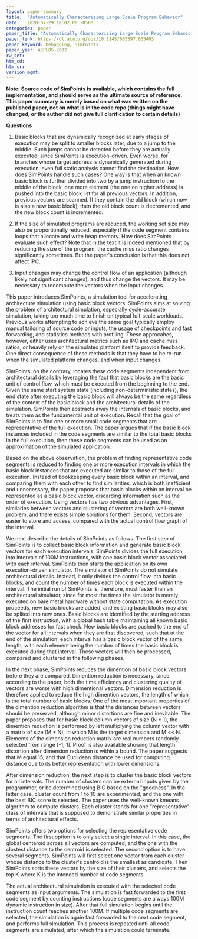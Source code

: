 ```yaml
---
layout: paper-summary
title:  "Automatically Characterizing Large Scale Program Behavior"
date:   2020-07-29 18:02:00 -0500
categories: paper
paper_title: "Automatically Characterizing Large Scale Program Behavior"
paper_link: https://dl.acm.org/doi/10.1145/605397.605403
paper_keyword: Debugging; SimPoints
paper_year: ASPLOS 2002
rw_set:
htm_cd:
htm_cr:
version_mgmt:
---
```


**Note: Source code of SimPoints is available, which contains the full implementation, and should serve as the ultimate
source of reference. This paper summary is merely based on what was written on the published paper, not on what is in
the code repo (things might have changed, or the author did not give full clarification to certain details)**

**Questions**

1. Basic blocks that are dynamically recognized at early stages of execution may be split to smaller blocks later, due 
   to a jump to the middle. Such jumps cannot be detected before they are actually executed, since SimPoints is 
   execution-driven. Even worse, for branches whose target address is dynamically generated during execution, even
   full static analysis cannot find the destination.
   How does SimPoints handle such cases?
   One way is that when an known basic block is further divided into two by a jump instruction to the middle of the 
   block, one more element (the one on higher address) is pushed into the basic block list for all previous vectors.
   In addition, previous vectors are scanned. If they contain the old block (which now is also a new basic block),
   then the old block count is decremented, and the new block count is incremented.

2. If the size of simulated programs are reduced, the working set size may also be proportionally reduced, especially
   if the code segment contains loops that allocate and write heap memory. How does SimPoints evaluate such effect?
   Note that in the text it is indeed mentioned that by reducing the size of the program, the cache miss ratio 
   changes significantly sometimes. But the paper's conclusion is that this does not affect IPC.

3. Input changes may change the control flow of an application (although likely not significant changes), and thus 
   change the vectors. It may be necessary to recompute the vectors when the input changes.

This paper introduces SimPoints, a simulation tool for accelerating architecture simulation using basic block vectors.
SimPoints aims at solving the problem of architectural simulation, especially cycle-accurate simulation, taking too much 
time to finish on typical full-scale workloads. 
Previous works attempting to achieve the same goal typically employ manual tailoring of source code or inputs, the usage
of checkpoints and fast forwarding, and statistics methods with profiling. 
These approcahes, however, either uses architectural metrics such as IPC and cache miss ratios, or heavily rely on the 
simulated platform itself to provide feedback. One direct consequence of these methods is that they have to be re-run
when the simulated platform changes, and when input changes. 

SimPoints, on the contrary, locates these code segments independent from architectural details by leveraging the fact 
that basic blocks are the basic unit of control flow, which must be executed from the beginning to the end. 
Given the same start system state (including non-deterministic states), the end state after executing the 
basic block will always be the same regardless of the context of the basic block and the architectural details of the 
simulation. SimPoints then abstracts away the internals of basic blocks, and treats them as the fundamental unit of execution.
Recall that the goal of SimPoints is to find one or more small code segments that are representative of the full execution.
The paper argues that if the basic block instances included in the code segments are similar to the total basic blocks
in the full execution, then these code segments can be used as an approximation of the simulated application.

Based on the above observation, the problem of finding representative code segments is reduced to finding one or more 
execution intervals in which the basic block instances that are executed are similar to those of the full execution.
Instead of bookkeeping every basic block within an interval, and comparing them with each other to find similarities,
which is both inefficient and unnecessary, the paper proposes that basic blocks within an interval be represented as 
a basic block vector, discarding information such as the order of execution.
Using vectors has two obvious advantages. First, similaries between vectors and clustering of vectors are both well-known
problem, and there exists simple solutions for them. Second, vectors are easier to store and access, compared with the
actual control flow graph of the interval.

We next describe the details of SimPoints as follows. The first step of SimPoints is to collect basic block information
and generate basic block vectors for each execution intervals. SimPoints divides the full execution into intervals of 
100M instructions, with one basic block vector associated with each interval. SimPoints then starts the application on 
its own execution-driven simulator. The simulator of SimPoints do not simulate architectural details. Instead, it only 
divides the control flow into basic blocks, and count the number of times each block is executed within the interval.
The initial run of SimPoints is, therefore, must faster than an architectural simulator, since for most the times the
simulator is merely executed on bare metal hardware without state computation.
As execution proceeds, new basic blocks are added, and existing basic blocks may also be splited into new ones.
Basic blocks are identified by the starting address of the first instruction, with a global hash table maintaining
all known basic block addresses for fast check.
New basic blocks are pushed to the end of the vector for all intervals when they are first discovered, such that at the
end of the simulation, each interval has a basic block vector of the same length, with each element being the number of
times the basic block is executed during that interval. These vectors will then be processed, compared and clustered 
in the following phases.

In the next phase, SimPoints reduces the dimention of basic block vectors before they are compared. Dimention reduction
is necessary, since according to the paper, both the time efficiency and clustering quality of vectors are worse with
high dimentional vectors. Dimension reduction is therefore applied to reduce the high dimention vectors, the length of
which is the total number of basic blocks. One of the most important properties of the dimention reduction algorithm
is that the distances between vectors should be preserved, although minor distortions are fine and inevitable.
The paper proposes that for basic block column vectors of size (N * 1), the dimention reduction is performed by left
multiplying the column vector with a matrix of size (M * N), in which M is the target dimension and M << N. 
Elements of the dimension reduction matrix are real numbers randomly selected from range [-1, 1]. Proof is also available
showing that length distortion after dimension reduction is within a bound. The paper suggests that M equal 15, and that
Euclidean distance be used for computing distance due to its better representation with lower dimensions.

After dimension reduction, the next step is to cluster the basic block vectors for all intervals. The number of clusters
can be external inputs given by the programmer, or be determined using BIC based on the "goodness". In the latter case,
cluster count from 1 to 10 are experimented, and the one with the best BIC score is selected.
The paper uses the well-known kmeans algorithm to compute clusters. Each cluster stands for one "representative" class
of intervals that is supposed to demonstrate similar properties in terms of architectural effects.

SimPoints offers two options for selecting the representative code segments. The first option is to only select a single
interval. In this case, the global centeroid across all vectors are computed, and the one with the clostest distance
to the centroid is selected. The second option is to have several segments. SimPoints will first select one vector from 
each cluster whose distance to the cluster's centroid is the smallest as candidate. Then SimPoints sorts these vectors
by the size of their clusters, and selects the top K where K is the intended number of code segments.

The actual architectural simulation is executed with the selected code segments as input arguments. The simulation is
fast forwarded to the first code segment by counting instructions (code segments are always 100M dynamic instruction in
size). After that full simulation begins until the instruction count reaches another 100M. If multiple code segments
are selected, the simulation is again fast forwarded to the next code segment, and performs full simulation. This process
is repeated until all code segments are simulated, after which the simulation could terminate.
